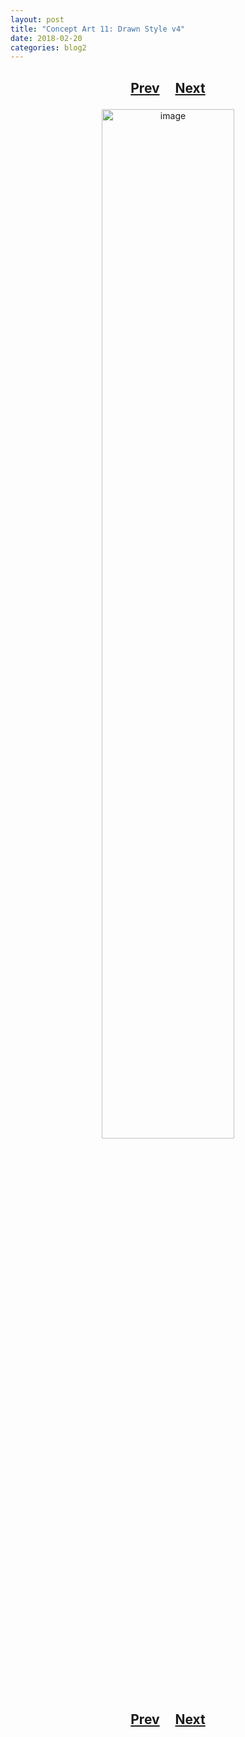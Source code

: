 ```yaml
---
layout: post
title: "Concept Art 11: Drawn Style v4"
date: 2018-02-20
categories: blog2
---
```


<h2>
  <p style="text-align:center;">
    <a href="/wingsofthechorus/archive/2018/01/17/conceptart10">Prev</a>
    &nbsp;&nbsp;&nbsp;
    <a href="/wingsofthechorus/archive/2018/03/04/conceptart12">Next</a>
  </p>
</h2>

<p style="text-align:center;">
  <img src="/wingsofthechorus/images/conceptart/ca11.png" width="65%" alt="image"/>
</p>

<h2>
  <p style="text-align:center;">
    <a href="/wingsofthechorus/archive/2018/01/17/conceptart10">Prev</a>
    &nbsp;&nbsp;&nbsp;
    <a href="/wingsofthechorus/archive/2018/03/04/conceptart12">Next</a>
  </p>
</h2>
